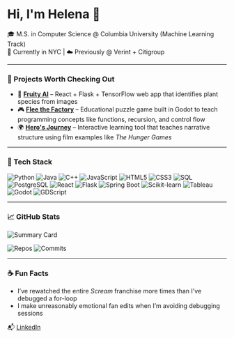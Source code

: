 # Hi, I'm Helena 👋

🎓 M.S. in Computer Science @ Columbia University (Machine Learning Track)  
📍 Currently in NYC | ☁️ Previously @ Verint + Citigroup  

---

### 🔨 Projects Worth Checking Out
- 🍌 [**Fruity AI**](#) – React + Flask + TensorFlow web app that identifies plant species from images
- 🎮 [**Flee the Factory**](https://github.com/The-Koopalings/Flee_The_Factory) – Educational puzzle game built in Godot to teach programming concepts like functions, recursion, and control flow
- 🌍 [**Hero's Journey**](https://github.com/he-larious/heros-journey) – Interactive learning tool that teaches narrative structure using film examples like *The Hunger Games*

---

### 🧰 Tech Stack

![Python](https://img.shields.io/badge/Python-3776AB?style=flat&logo=python&logoColor=white)
![Java](https://img.shields.io/badge/Java-007396?style=flat&logo=java&logoColor=white)
![C++](https://img.shields.io/badge/C++-00599C?style=flat&logo=c%2B%2B&logoColor=white)
![JavaScript](https://img.shields.io/badge/JavaScript-F7DF1E?style=flat&logo=javascript&logoColor=black)
![HTML5](https://img.shields.io/badge/HTML5-E34F26?style=flat&logo=html5&logoColor=white)
![CSS3](https://img.shields.io/badge/CSS3-1572B6?style=flat&logo=css3&logoColor=white)
![SQL](https://img.shields.io/badge/SQL-4479A1?style=flat&logo=postgresql&logoColor=white)
![PostgreSQL](https://img.shields.io/badge/PostgreSQL-4169E1?style=flat&logo=postgresql&logoColor=white)
![React](https://img.shields.io/badge/React-20232A?style=flat&logo=react&logoColor=61DAFB)
![Flask](https://img.shields.io/badge/Flask-black?style=flat&logo=flask&logoColor=white)
![Spring Boot](https://img.shields.io/badge/Spring%20Boot-6DB33F?style=flat&logo=spring-boot&logoColor=white)
![Scikit-learn](https://img.shields.io/badge/Scikit--learn-F7931E?style=flat&logo=scikit-learn&logoColor=white)
![Tableau](https://img.shields.io/badge/Tableau-E97627?style=flat&logo=tableau&logoColor=white)
![Godot](https://img.shields.io/badge/Godot-478CBF?style=flat&logo=godot-engine&logoColor=white)
![GDScript](https://img.shields.io/badge/GDScript-478CBF?style=flat&logo=godot-engine&logoColor=white)

---

### 📈 GitHub Stats

![Summary Card](https://github-profile-summary-cards.vercel.app/api/cards/profile-details?username=he-larious&theme=tokyonight)

![Repos](https://github-profile-summary-cards.vercel.app/api/cards/repos-per-language?username=he-larious&theme=tokyonight)
![Commits](https://github-profile-summary-cards.vercel.app/api/cards/most-commit-language?username=he-larious&theme=tokyonight)

---

### ☕ Fun Facts
- I’ve rewatched the entire *Scream* franchise more times than I’ve debugged a for-loop
- I make unreasonably emotional fan edits when I’m avoiding debugging sessions

📬 [LinkedIn](https://linkedin.com/in/helena-he)
